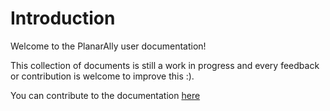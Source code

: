 # Introduction

Welcome to the PlanarAlly user documentation!

This collection of documents is still a work in progress and every feedback or contribution is welcome to improve this :).

You can contribute to the documentation [here](https://github.com/Kruptein/planarally-docs)